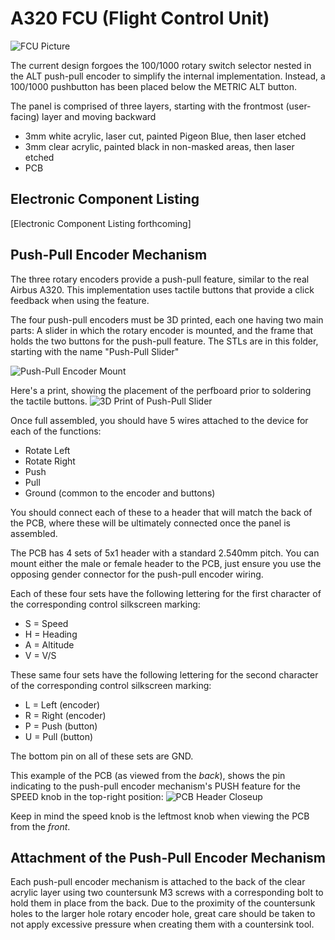# A320 FCU (Flight Control Unit)

![FCU Picture](https://user-images.githubusercontent.com/2242776/132795702-47a3354e-0c7d-40a7-af49-7301dd092763.jpg)

The current design forgoes the 100/1000 rotary switch selector nested in the ALT push-pull encoder to simplify the internal implementation. Instead, a 100/1000 pushbutton has been placed below the METRIC ALT button.

The panel is comprised of three layers, starting with the frontmost (user-facing) layer and moving backward
 - 3mm white acrylic, laser cut, painted Pigeon Blue, then laser etched
 - 3mm clear acrylic, painted black in non-masked areas, then laser etched
 - PCB

## Electronic Component Listing
[Electronic Component Listing forthcoming]

## Push-Pull Encoder Mechanism
The three rotary encoders provide a push-pull feature, similar to the real Airbus A320. This implementation uses tactile buttons that provide a click feedback when using the feature.

The four push-pull encoders must be 3D printed, each one having two main parts: A slider in which the rotary encoder is mounted, and the frame that holds the two buttons for the push-pull feature. The STLs are in this folder, starting with the name "Push-Pull Slider"

![Push-Pull Encoder Mount](https://user-images.githubusercontent.com/2242776/132796173-a47dbb3f-043a-455c-9826-34de717b2fec.jpg)

Here's a print, showing the placement of the perfboard prior to soldering the tactile buttons.
![3D Print of Push-Pull Slider](https://user-images.githubusercontent.com/2242776/132796985-3013e505-e886-4e21-b403-84c06be06381.png)

Once full assembled, you should have 5 wires attached to the device for each of the functions:
 - Rotate Left
 - Rotate Right
 - Push
 - Pull
 - Ground (common to the encoder and buttons)

You should connect each of these to a header that will match the back of the PCB, where these will be ultimately connected once the panel is assembled.

The PCB has 4 sets of 5x1 header with a standard 2.540mm pitch. You can mount either the male or female header to the PCB, just ensure you use the opposing gender connector for the push-pull encoder wiring.

Each of these four sets have the following lettering for the first character of the corresponding control silkscreen marking:
 - S = Speed
 - H = Heading
 - A = Altitude
 - V = V/S

 These same four sets have the following lettering for the second character of the corresponding control silkscreen marking:
 - L = Left (encoder)
 - R = Right (encoder)
 - P = Push (button)
 - U = Pull (button)

 The bottom pin on all of these sets are GND.

 This example of the PCB (as viewed from the *back*), shows the pin indicating to the push-pull encoder mechanism's PUSH feature for the SPEED knob in the top-right position:
 ![PCB Header Closeup](https://user-images.githubusercontent.com/2242776/132797899-5f7ce723-6485-41d5-84f1-227561c238dd.jpg)

 Keep in mind the speed knob is the leftmost knob when viewing the PCB from the *front*.

## Attachment of the Push-Pull Encoder Mechanism
Each push-pull encoder mechanism is attached to the back of the clear acrylic layer using two countersunk M3 screws with a corresponding bolt to hold them in place from the back. Due to the proximity of the countersunk holes to the larger hole rotary encoder hole, great care should be taken to not apply excessive pressure when creating them with a countersink tool.